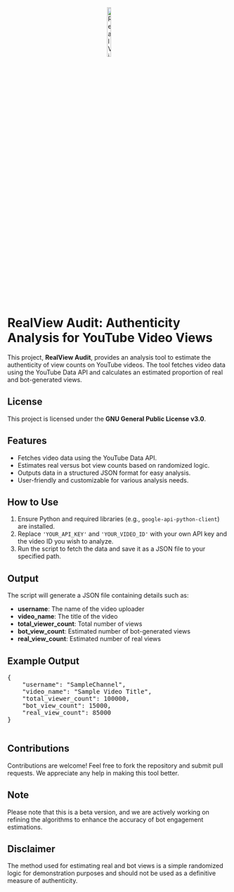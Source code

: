 <!DOCTYPE html>
<html lang="en">
<head>
    <meta charset="UTF-8">
    <meta name="viewport" content="width=device-width, initial-scale=1.0">
</head>
<body>
    <img src="https://github.com/user-attachments/assets/99f3051c-76e7-48d5-b921-6a3846358ece" alt="RealView Audit Tool Overview" style="width:17%;max-width:50px;display:block;margin:auto;">
    <h1>RealView Audit: Authenticity Analysis for YouTube Video Views</h1>
    <p>
        This project, <strong>RealView Audit</strong>, provides an analysis tool to estimate the authenticity of view counts on YouTube videos. The tool fetches video data using the YouTube Data API and calculates an estimated proportion of real and bot-generated views.
    </p>
    <h2>License</h2>
    <p>
        This project is licensed under the <strong>GNU General Public License v3.0</strong>.
    </p>
    <h2>Features</h2>
    <ul>
        <li>Fetches video data using the YouTube Data API.</li>
        <li>Estimates real versus bot view counts based on randomized logic.</li>
        <li>Outputs data in a structured JSON format for easy analysis.</li>
        <li>User-friendly and customizable for various analysis needs.</li>
    </ul>
    <h2>How to Use</h2>
    <ol>
        <li>Ensure Python and required libraries (e.g., <code>google-api-python-client</code>) are installed.</li>
        <li>Replace <code>'YOUR_API_KEY'</code> and <code>'YOUR_VIDEO_ID'</code> with your own API key and the video ID you wish to analyze.</li>
        <li>Run the script to fetch the data and save it as a JSON file to your specified path.</li>
    </ol>
    <h2>Output</h2>
    <p>
        The script will generate a JSON file containing details such as:
    </p>
    <ul>
        <li><strong>username</strong>: The name of the video uploader</li>
        <li><strong>video_name</strong>: The title of the video</li>
        <li><strong>total_viewer_count</strong>: Total number of views</li>
        <li><strong>bot_view_count</strong>: Estimated number of bot-generated views</li>
        <li><strong>real_view_count</strong>: Estimated number of real views</li>
    </ul>
    <h2>Example Output</h2>
    <pre>
{
    "username": "SampleChannel",
    "video_name": "Sample Video Title",
    "total_viewer_count": 100000,
    "bot_view_count": 15000,
    "real_view_count": 85000
}
    </pre>
    <h2>Contributions</h2>
    <p>
        Contributions are welcome! Feel free to fork the repository and submit pull requests. We appreciate any help in making this tool better.
    </p>
    <h2>Note</h2>
    <p>
        Please note that this is a beta version, and we are actively working on refining the algorithms to enhance the accuracy of bot engagement estimations.
    </p>
    <h2>Disclaimer</h2>
    <p>
        The method used for estimating real and bot views is a simple randomized logic for demonstration purposes and should not be used as a definitive measure of authenticity.
    </p>
</body>
</html>
